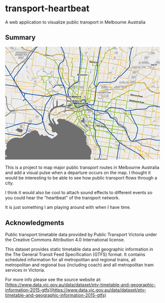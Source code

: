 # transport-heartbeat
A web application to visualize public transport in Melbourne Australia

## Summary

![An example of a transport map](./readme-resources/map.png "An example of a transport map")

This is a project to map major public transport routes in Melbourne Australia and add a visual pulse when a departure occurs on the map. I thought it would be interesting to be able to see how public transport flows through a city.

I think it would also be cool to attach sound effects to different events so you could hear the "heartbeat" of the transport network.

It is just something I am playing around with when I have time.

## Acknowledgments

Public transport timetable data provided by Public Transport Victoria under the Creative Commons Attribution 4.0 International license.

This dataset provides static timetable data and geographic information in the The General Transit Feed Specification (GTFS) format. It contains scheduled information for all metropolitan and regional trains, all metropolitan and regional bus (including coach) and all metropolitan tram services in Victoria.

For more info please see the source website at: [https://www.data.vic.gov.au/data/dataset/ptv-timetable-and-geographic-information-2015-gtfs](https://www.data.vic.gov.au/data/dataset/ptv-timetable-and-geographic-information-2015-gtfs)
